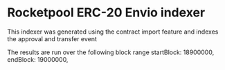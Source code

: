 # Rocketpool ERC-20 Envio indexer

This indexer was generated using the contract import feature and indexes the approval and transfer event

The results are run over the following block range
      startBlock: 18900000,
      endBlock: 19000000,
